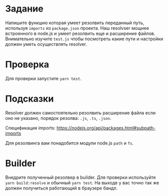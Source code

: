 # Задание

Напишите функцию которая умеет резолвить переданный путь, используя `imports` из `package.json` проекта. Наш resolvser мощнее встроенного в node.js и умеет резолвить еще и расширение файлов. Внимательно изучите `test.js` чтобы посмотреть какие пути и настройки должен уметь осуществлять resolver.

# Проверка

Для проверки запустите `yarn test`.

# Подсказки

Resolver должен самостоятельно резолвить расширение файла если оно не указано, порядок резолва: `.js`, `.ts`, `.json`.

Спецификация imports: https://nodejs.org/api/packages.html#subpath-imports

Для резолвинга вам понадобится модули node.js `path` и `fs`.

# Builder

Внедрите полученный резолвер в builder. Для проверки используйте `yarn build:resolve` и обычный `yarn test`. На выходе у вас точно так же должен получиться работающий в браузере бандл.
